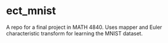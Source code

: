 # ect_mnist
A repo for a final project in MATH 4840. Uses mapper and Euler characteristic transform for learning the MNIST dataset.
